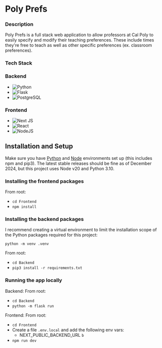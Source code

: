 # Poly Prefs

### Description

Poly Prefs is a full stack web application to allow professors at Cal Poly to easily specify and modify their teaching preferences. These include times they're free to teach as well as other specific preferences (ex. classroom preferences).

### Tech Stack

### Backend

- ![Python](https://img.shields.io/badge/python-3670A0?style=for-the-badge&logo=python&logoColor=ffdd54)
- ![Flask](https://img.shields.io/badge/flask-%23000.svg?style=for-the-badge&logo=flask&logoColor=white)
- ![PostgreSQL](https://img.shields.io/badge/postgresql-4169e1?style=for-the-badge&logo=postgresql&logoColor=white)

### Frontend

- ![Next JS](https://img.shields.io/badge/Next-black?style=for-the-badge&logo=next.js&logoColor=white)
- ![React](https://img.shields.io/badge/react-%2320232a.svg?style=for-the-badge&logo=react&logoColor=%2361DAFB)
- ![NodeJS](https://img.shields.io/badge/node.js-6DA55F?style=for-the-badge&logo=node.js&logoColor=white)

## Installation and Setup

Make sure you have [Python](https://www.python.org/downloads/) and [Node](https://nodejs.org/en/download) environments set up (this includes npm and pip3). The latest stable releases should be fine as of December 2024, but this project uses Node v20 and Python 3.10.

### Installing the frontend packages

From root:

- `cd Frontend`
- `npm install`

### Installing the backend packages

I recommend creating a virtual environment to limit the installation scope of the Python packages required for this project:

`python -m venv .venv`

From root:

- `cd Backend`
- `pip3 install -r requirements.txt`

### Running the app locally

Backend:
From root:

- `cd Backend`
- `python -m flask run`

Frontend:
From root:

- `cd Frontend`
- Create a file `.env.local` and add the following env vars:
  - NEXT_PUBLIC_BACKEND_URL `b`
- `npm run dev`
